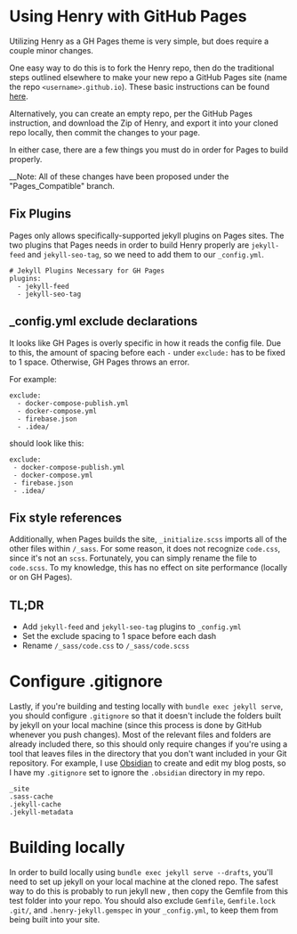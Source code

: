 # Using Henry with GitHub Pages

Utilizing Henry as a GH Pages theme is very simple, but does require a couple minor changes.

One easy way to do this is to fork the Henry repo, then do the traditional steps outlined elsewhere to make your new repo a GitHub Pages site (name the repo `<username>.github.io`). These basic instructions can be found [here](https://pages.github.com/).

Alternatively, you can create an empty repo, per the GitHub Pages instruction, and download the Zip of Henry, and export it into your cloned repo locally, then commit the changes to your page.

In either case, there are a few things you must do in order for Pages to build properly.

__Note: All of these changes have been proposed under the "Pages_Compatible" branch.

## Fix Plugins

Pages only allows specifically-supported jekyll plugins on Pages sites. The two plugins that Pages needs in order to build Henry properly are `jekyll-feed` and `jekyll-seo-tag`, so we need to add them to our `_config.yml`.

```
# Jekyll Plugins Necessary for GH Pages
plugins:
  - jekyll-feed
  - jekyll-seo-tag
```

## _config.yml exclude declarations

It looks like GH Pages is overly specific in how it reads the config file. Due to this, the amount of spacing before each `-` under `exclude:` has to be fixed to 1 space. Otherwise, GH Pages throws an error.

For example:
```
exclude:
  - docker-compose-publish.yml
  - docker-compose.yml
  - firebase.json
  - .idea/
```
should look like this:
```
exclude:
 - docker-compose-publish.yml
 - docker-compose.yml
 - firebase.json
 - .idea/
```


## Fix style references

Additionally, when Pages builds the site, `_initialize.scss` imports all of the other files within `/_sass`. For some reason, it does not recognize `code.css`, since it's not an `scss`. Fortunately, you can simply rename the file to `code.scss`. To my knowledge, this has no effect on site performance (locally or on GH Pages).


## TL;DR

* Add `jekyll-feed` and `jekyll-seo-tag` plugins to `_config.yml`
* Set the exclude spacing to 1 space before each dash
* Rename `/_sass/code.css` to `/_sass/code.scss`


# Configure .gitignore

Lastly, if you're building and testing locally with `bundle exec jekyll serve`, you should configure `.gitignore` so that it doesn't include the folders built by jekyll on your local machine (since this process is done by GitHub whenever you push changes). Most of the relevant files and folders are already included there, so this should only require changes if you're using a tool that leaves files in the directory that you don't want included in your Git repository. For example, I use [Obsidian](https://obsidian.md) to create and edit my blog posts, so I have my `.gitignore` set to ignore the `.obsidian` directory in my repo.

```
_site
.sass-cache
.jekyll-cache
.jekyll-metadata
```




# Building locally

In order to build locally using `bundle exec jekyll serve --drafts`, you'll need to set up jekyll on your local machine at the cloned repo. The safest way to do this is probably to run jekyll new <random test folder name>, then copy the Gemfile from this test folder into your repo. You should also exclude `Gemfile`, `Gemfile.lock` `.git/`, and `.henry-jekyll.gemspec` in your `_config.yml`, to keep them from being built into your site.
